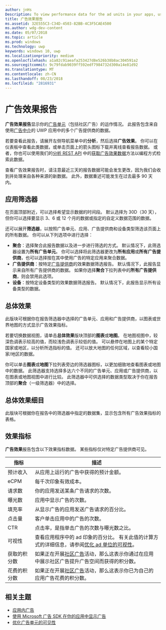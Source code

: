 ```yaml
---
author: jnHs
Description: To view performance data for the ad units in your apps, use the advertising performance report on the Windows Dev Center dashboard.
title: 广告效果报告
ms.assetid: 32E555C3-C34D-4503-82BB-4C3F5CAE4500
ms.author: wdg-dev-content
ms.date: 05/07/2018
ms.topic: article
ms.prod: windows
ms.technology: uwp
keywords: windows 10, uwp
ms.localizationpriority: medium
ms.openlocfilehash: a1a82c91aeafa253427d8e526b38b8ac304591a2
ms.sourcegitcommit: 9c79fdab9039ff592edf7984732d300a14e81d92
ms.translationtype: MT
ms.contentlocale: zh-CN
ms.lasthandoff: 08/23/2018
ms.locfileid: "2816931"
---
```

# <a name="advertising-performance-report"></a>广告效果报告


**广告效果报告**显示你的[广告单元](in-app-ads.md)（包括社区广告）的运作情况。 此报告包含来自使用[广告中介](in-app-ads.md#mediation)的 UWP 应用中的多个广告提供商的数据。

若要查看此报告，请展开左侧导航菜单中的**分析**，然后选择**广告效果**。 你可以在仪表板中查看此类数据，或单击页面上的箭头图标下载并离线查看报告数据。 或者，你也可以使用我们的[分析 REST API](../monetize/access-analytics-data-using-windows-store-services.md) 中的[获取广告效果数据](../monetize/get-ad-performance-data.md)方法以编程方式检索此数据。

查看广告效果报告时，请注意最近三天的报告数据可能会发生更改，因为我们会收到并处理来自各种来源的新数据。 此外，数据重述可能发生在过去最多 90 天内。

## <a name="apply-filters"></a>应用筛选器

在页面顶部附近，可以选择希望显示数据的时间段。 默认选择为 30D（30 天），但你可以选择要显示 3、6 或 12 个月的数据或指定的自定义数据范围的数据。

还可以展开**筛选器**，以按照广告单元、应用、广告提供商和设备类型筛选该页面上的所有数据。 你可以从下列选项中进行选择：

* **聚合**：选择聚合此报告数据以及进一步进行筛选的方式。 默认情况下，此筛选器设置为**所有广告单元**。 你可以选择将此筛选器更改为**所有应用**或**所有广告提供商**，也可以选择按在其中使用广告的特定应用来聚合数据。
* **广告提供商**：按特定[广告提供商](in-app-ads.md#paid-networks)的效果数据筛选报告。 默认情况下，此报告显示来自所有广告提供商的数据。 如果你选择**聚合**下拉列表中的**所有广告提供商**，则会禁用此选项。
* **设备**：按特定设备类型的效果数据筛选报告。 默认情况下，此报告显示所有设备类型的数据。

## <a name="overall-performance"></a>总体效果

此版块可根据你在报告筛选器中选择的广告单元、应用和广告提供商，以图表或世界地图的方式显示广告效果指标。

若要切换数据视图，请单击**总体效果**版块顶部的**图表**或**地图**。 在地图视图中，较深色调表示较高的值，而较浅色调表示较低的值。 可以悬停在地图上的某个特定国家或地区，以分析所选指标的值。 还可以放大地图的任何区域，以查看较小国家/地区的数据。

你可以单击**图表**或**地图**下拉列表旁边的筛选器图标，以更加细致地查看图表或地图中的数据。 此筛选器支持选择多达六个不同的广告单元、应用或广告提供商，以在图表或地图视图中进行比较。 此筛选器中可供选择的数据类型取决于你在报告顶部的**聚合**（一级筛选器）中的选择。


## <a name="overall-performance-breakdown"></a>总体效果细目

此版块可根据你在报告中的筛选器中指定的数据集，显示包含所有广告效果指标的表格。

## <a name="performance-metrics"></a>效果指标

**广告效果**报告包含以下效果指标数据。 某些指标仅对特定广告提供商可见。

|  指标  |  描述  |
|----------|---------------|
| 预计收入  |  从应用上运行的广告中获得的预计金额。 |
| eCPM  |  每千次印象有效成本。 |
| 请求数  | 你的应用发送某条广告请求的次数。  |
| 曝光数  | 应用中显示广告的次数。  |
| 填充率  | 从显示广告的应用发送广告请求的百分比。  |
| 点击量  |  客户单击应用中的广告的次数。 |
| CTR  |  点击率，是指单击广告的次数与曝光数之比。 |
| 可视性 | 查看应用程序中的 ad 印象的百分比。 有关此值的计算方式的详细信息，请参阅[优化 ad 单位的可视性](../monetize/optimize-ad-unit-viewability.md)。 |
| 获取的积分数  | 如果正在开展[社区广告](https://docs.microsoft.com/windows/uwp/publish/about-community-ads)活动，那么这表示你通过在应用中展示社区广告提升广告空间而获得的积分数。  |
| 花费的积分数  | 如果正在开展[社区广告](https://docs.microsoft.com/windows/uwp/publish/about-community-ads)活动，那么这表示你已为自己的应用广告花费的积分数。  |

## <a name="related-topics"></a>相关主题

* [应用内广告](in-app-ads.md)
* [使用 Microsoft 广告 SDK 在你的应用中显示广告](../monetize/display-ads-in-your-app.md)
* [优化广告单元的可见性](../monetize/optimize-ad-unit-viewability.md)


 
